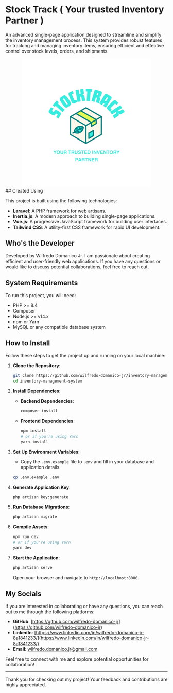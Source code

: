 # Stock Track ( Your trusted Inventory Partner )

An advanced single-page application designed to streamline and simplify the inventory management process. This system provides robust features for tracking and managing inventory items, ensuring efficient and effective control over stock levels, orders, and shipments.
<div align="center">
    <img src="public/images/StockTrackLogo.png" alt="Stock Track" width="400">
</div>
## Created Using

This project is built using the following technologies:

- **Laravel**: A PHP framework for web artisans.
- **Inertia.js**: A modern approach to building single-page applications.
- **Vue.js**: A progressive JavaScript framework for building user interfaces.
- **Tailwind CSS**: A utility-first CSS framework for rapid UI development.

## Who's the Developer

Developed by Wilfredo Domanico Jr. I am passionate about creating efficient and user-friendly web applications. If you have any questions or would like to discuss potential collaborations, feel free to reach out.

## System Requirements

To run this project, you will need:

- PHP >= 8.4
- Composer
- Node.js >= v14.x
- npm or Yarn
- MySQL or any compatible database system

## How to Install

Follow these steps to get the project up and running on your local machine:

1. **Clone the Repository**:
    ```bash
    git clone https://github.com/wilfredo-domanico-jr/inventory-management-system.git
    cd inventory-management-system
    ```

2. **Install Dependencies**:
    - **Backend Dependencies**:
        ```bash
        composer install
        ```
    - **Frontend Dependencies**:
        ```bash
        npm install
        # or if you're using Yarn
        yarn install
        ```

3. **Set Up Environment Variables**:
    - Copy the `.env.example` file to `.env` and fill in your database and application details.
    ```bash
    cp .env.example .env
    ```

4. **Generate Application Key**:
    ```bash
    php artisan key:generate
    ```

5. **Run Database Migrations**:
    ```bash
    php artisan migrate
    ```

6. **Compile Assets**:
    ```bash
    npm run dev
    # or if you're using Yarn
    yarn dev
    ```

7. **Start the Application**:
    ```bash
    php artisan serve
    ```

    Open your browser and navigate to `http://localhost:8000`.

## My Socials

If you are interested in collaborating or have any questions, you can reach out to me through the following platforms:

- **GitHub**: [https://github.com/wilfredo-domanico-jr](https://github.com/wilfredo-domanico-jr)
- **LinkedIn**: [https://www.linkedin.com/in/wilfredo-domanico-jr-8a1841233/](https://www.linkedin.com/in/wilfredo-domanico-jr-8a1841233/)
- **Email**: wilfredo.domanico.jr@gmail.com

Feel free to connect with me and explore potential opportunities for collaboration!

---

Thank you for checking out my project! Your feedback and contributions are highly appreciated.

